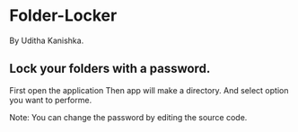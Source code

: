 # Folder-Locker
By Uditha Kanishka.

Lock your folders with a password.
-----------------------------------------------
First open the application
Then app will make a directory.
And select option you want to performe.

Note:
You can change the password by editing the source code.
